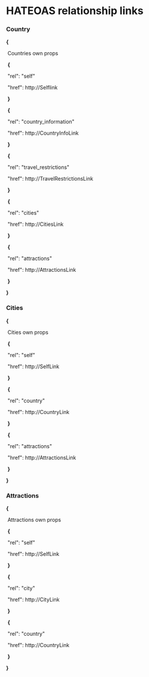 # HATEOAS relationship links	

### **Country**

**{**

​	Countries own props

​	**{**

​		"rel": "self"

​		"href": http://Selflink

​	**}**

​	**{**

​		"rel": "country_information"

​		"href": http://CountryInfoLink

​	**}**

​	**{**

​		"rel": "travel_restrictions"

​		"href": http://TravelRestrictionsLink

​	**}**

​	**{**	

​		"rel": "cities"

​		"href": http://CitiesLink

​	**}**

​	**{**	

​		"rel": "attractions"

​		"href": http://AttractionsLink

​	**}**

**}**



### Cities

**{**

​	Cities own props

​	**{**	

​		"rel": "self"

​		"href": http://SelfLink

​	**}**

​	**{**	

​		"rel": "country"

​		"href": http://CountryLink

​	**}**

​	**{**	

​		"rel": "attractions"

​		"href": http://AttractionsLink

​	**}**

**}**



### Attractions

**{**

​	Attractions own props

​	**{**	

​		"rel": "self"

​		"href": http://SelfLink

​	**}**

​	**{**	

​		"rel": "city"

​		"href": http://CityLink

​	**}**

​	**{**	

​		"rel": "country"

​		"href": http://CountryLink

​	**}**

**}**